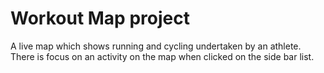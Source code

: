 # Workout Map project

A live map which shows running and cycling undertaken by an athlete.
There is focus on an activity on the map when clicked on the side bar list.
